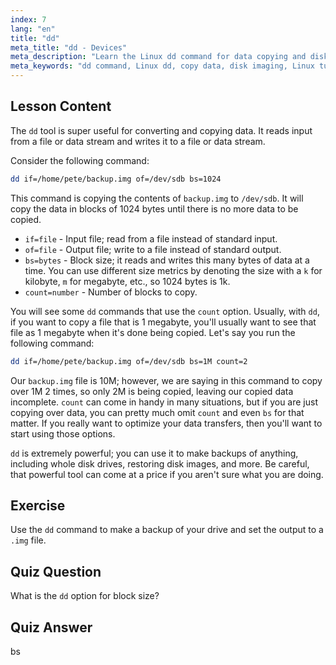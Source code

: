 ```yaml
---
index: 7
lang: "en"
title: "dd"
meta_title: "dd - Devices"
meta_description: "Learn the Linux dd command for data copying and disk imaging. Understand its options like if, of, and bs. Start your Linux data management journey!"
meta_keywords: "dd command, Linux dd, copy data, disk imaging, Linux tutorial, beginner, guide, data backup"
---
```


## Lesson Content

The `dd` tool is super useful for converting and copying data. It reads input from a file or data stream and writes it to a file or data stream.

Consider the following command:

```bash
dd if=/home/pete/backup.img of=/dev/sdb bs=1024
```

This command is copying the contents of `backup.img` to `/dev/sdb`. It will copy the data in blocks of 1024 bytes until there is no more data to be copied.

- `if=file` - Input file; read from a file instead of standard input.
- `of=file` - Output file; write to a file instead of standard output.
- `bs=bytes` - Block size; it reads and writes this many bytes of data at a time. You can use different size metrics by denoting the size with a `k` for kilobyte, `m` for megabyte, etc., so 1024 bytes is 1k.
- `count=number` - Number of blocks to copy.

You will see some `dd` commands that use the `count` option. Usually, with `dd`, if you want to copy a file that is 1 megabyte, you'll usually want to see that file as 1 megabyte when it's done being copied. Let's say you run the following command:

```bash
dd if=/home/pete/backup.img of=/dev/sdb bs=1M count=2
```

Our `backup.img` file is 10M; however, we are saying in this command to copy over 1M 2 times, so only 2M is being copied, leaving our copied data incomplete. `count` can come in handy in many situations, but if you are just copying over data, you can pretty much omit `count` and even `bs` for that matter. If you really want to optimize your data transfers, then you'll want to start using those options.

`dd` is extremely powerful; you can use it to make backups of anything, including whole disk drives, restoring disk images, and more. Be careful, that powerful tool can come at a price if you aren't sure what you are doing.

## Exercise

Use the `dd` command to make a backup of your drive and set the output to a `.img` file.

## Quiz Question

What is the `dd` option for block size?

## Quiz Answer

bs
